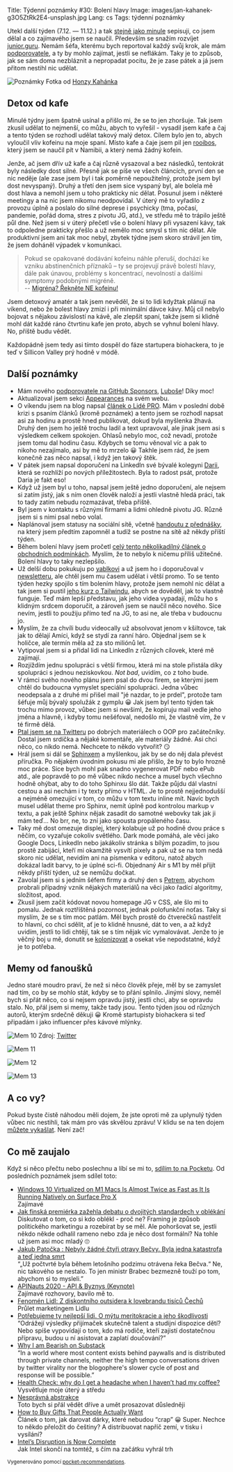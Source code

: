 Title: Týdenní poznámky #30: Bolení hlavy
Image: images/jan-kahanek-g3O5ZtRk2E4-unsplash.jpg
Lang: cs
Tags: týdenní poznámky


Utekl další týden (7.12. — 11.12.) a tak [stejně jako minule]({filename}2020-12-04_tydenni-poznamky-29-velke-premysleni.md) sepisuji, co jsem dělal a co zajímavého jsem se naučil. Především se snažím rozvíjet [junior.guru](https://junior.guru/). Nemám šéfa, kterému bych reportoval každý svůj krok, ale mám [podporovatele](https://junior.guru/donate/), a ty by mohlo zajímat, jestli se neflákám. Taky je to způsob, jak se sám doma nezbláznit a nepropadat pocitu, že je zase pátek a já jsem přitom nestihl nic udělat.

![Poznámky]({static}/images/jan-kahanek-g3O5ZtRk2E4-unsplash.jpg)
Fotka od [Honzy Kahánka](https://unsplash.com/@honza_kahanek)


## Detox od kafe

Minulé týdny jsem špatně usínal a přišlo mi, že se to jen zhoršuje. Tak jsem zkusil udělat to nejmenší, co můžu, abych to vyřešil - vysadil jsem kafe a čaj a tento týden se rozhodl udělat takový malý detox. Cílem bylo jen to, abych vyloučil vliv kofeinu na moje spaní. Místo kafe a čaje jsem pil jen [rooibos](https://cs.wikipedia.org/wiki/Rooibos), který jsem se naučil pít v Namibii, a který nemá žádný kofein.

Jenže, ač jsem dřív už kafe a čaj různě vysazoval a bez následků, tentokrát byly následky dost silné. Přesně jak se píše ve všech článcích, první den se nic neděje (ale zase jsem byl i tak poměrně nepoužitelný, protože jsem byl dost nevyspaný). Druhý a třetí den jsem sice vyspaný byl, ale bolela mě dost hlava a nemohl jsem u toho prakticky nic dělat. Posunul jsem i některé meetingy a na nic jsem nikomu neodpovídal. V úterý mě to vyřadilo z provozu úplně a poslalo do silné deprese i psychicky (tma, počasí, pandemie, pořád doma, stres z pivotu JG, atd.), ve středu mě to trápilo ještě půl dne. Než jsem si v úterý přečetl vše o bolení hlavy při vysazení kávy, tak to odpoledne prakticky přešlo a už nemělo moc smysl s tím nic dělat. Ale produktivní jsem ani tak moc nebyl, zbytek týdne jsem skoro strávil jen tím, že jsem doháněl výpadek v komunikaci.

> Pokud se opakované dodávání kofeinu náhle přeruší, dochází ke vzniku abstinenčních příznaků – ty se projevují právě bolestí hlavy, dále pak únavou, problémy s koncentrací, nevolností a dalšími symptomy podobnými migréně.<br>
> -- [Migréna? Řekněte NE kofeinu!](https://www.lecba-bolesti.cz/aktualne/migrena-reknete-ne-kofeinu-152)

Jsem detoxový amatér a tak jsem nevěděl, že si to lidi kdyžtak plánují na víkend, nebo že bolest hlavy zmizí i při minimální dávce kávy. Můj cíl nebylo bojovat s nějakou závislostí na kávě, ale zlepšit spaní, takže jsem si klidně mohl dát každé ráno čtvrtinu kafe jen proto, abych se vyhnul bolení hlavy. No, příště budu vědět.

Každopádně jsem tedy asi tímto dospěl do fáze startupera biohackera, to je teď v Sillicon Valley prý hodně v módě.


## Další poznámky

- Mám nového [podporovatele na GitHub Sponsors](https://github.com/sponsors/honzajavorek/), [Luboše](https://github.com/lubosm)! Díky moc!
- Aktualizoval jsem sekci [Appearances](https://honzajavorek.cz/#appearances) na svém webu.
- O víkendu jsem na blog napsal [článek o Lidé PRO]({filename}2020-12-05_lide-pro.md). Mám v poslední době krizi s psaním článků (kromě poznámek) a tento jsem se rozhodl napsat asi za hodinu a prostě hned publikovat, dokud byla myšlenka žhavá. Druhý den jsem ho ještě trochu ladil a text upravoval, ale jinak jsem asi s výsledkem celkem spokojen. Ohlasů nebylo moc, což nevadí, protože jsem tomu dal hodinu času. Kdybych se tomu věnoval víc a pak to nikoho nezajímalo, asi by mě to mrzelo 😀 Takhle jsem rád, že jsem konečně zas něco napsal, i když jen takový štěk.
- V pátek jsem napsal doporučení na LinkedIn své bývalé kolegyni [Darii](https://www.linkedin.com/in/dariagru/), která se rozhlíží po nových příležitostech. Byla to radost psát, protože Daria je fakt eso!
- Když už jsem byl u toho, napsal jsem ještě jedno doporučení, ale nejsem si zatím jistý, jak s ním onen člověk naloží a jestli vlastně hledá práci, tak to tady zatím nebudu rozmazávat, třeba příště.
- Byl jsem v kontaktu s různými firmami a lidmi ohledně pivotu JG. Různě jsem si s nimi psal nebo volal.
- Naplánoval jsem statusy na sociální sítě, včetně [handoutu z přednášky]({filename}2020-12-04_tips-tricks-on-how-to-get-your-first-job-in-tech.md), na který jsem předtím zapomněl a tudíž se postne na sítě až někdy příští týden.
- Během bolení hlavy jsem pročetl [celý tento několikadílný článek o obchodních podmínkách](https://www.businessinfo.cz/navody/obchodni-podminky-ppbi/). Myslím, že to nebylo k ničemu příliš užitečné. Bolení hlavy to taky nezlepšilo.
- Už delší dobu pokukuju po [yablkovi](http://yablko.sk/) a už jsem ho i doporučoval v [newsletteru](https://eepurl.com/gyG8Bb), ale chtěl jsem mu časem udělat i větší promo. To se tento týden hezky spojilo s tím bolením hlavy, protože jsem nemohl nic dělat a tak jsem si pustil [jeho kurz o Tailwindu](https://www.youtube.com/watch?v=5mgrioodze8&feature=youtu.be), abych se dověděl, jak to vlastně funguje. Teď mám lepší představu, jak jeho videa vypadají, můžu ho s klidným srdcem doporučit, a zároveň jsem se naučil něco nového. Sice nevím, jestli to použiju přímo teď na JG, to asi ne, ale třeba v budoucnu jo.
- Myslím, že za chvíli budu videocally už absolvovat jenom v kšiltovce, tak jak to dělají Amíci, když se stydí za ranní háro. Objednal jsem se k holičce, ale termín měla až za sto miliónů let.
- Vytipoval jsem si a přidal lidi na LinkedIn z různých cílovek, které mě zajímají.
- Rozjíždím jednu spolupráci s větší firmou, která mi na stole přistála díky spolupráci s jednou neziskovkou. _Not bad_, uvidím, co z toho bude.
- V rámci svého nového plánu jsem psal do dvou firem, se kterými jsem chtěl do budoucna vymyslet speciální spolupráci. Jedna vůbec neodepsala a z druhé mi přišel mail "jé nazdar, to je prdel", protože tam šéfuje můj bývalý spolužák z gymplu 😀 Jak jsem byl tento týden tak trochu mimo provoz, vůbec jsem si nevšiml, že kopíruju mail vedle jeho jména a hlavně, i kdyby tomu nešéfoval, nedošlo mi, že vlastně vím, že v té firmě dělá.
- [Ptal jsem se na Twitteru](https://twitter.com/honzajavorek/status/1335881823415570434?s=21) po dobrých materiálech o OOP pro začátečníky. Dostal jsem srdíčka a nějaké komentáře, ale materiály žádné. Asi chci něco, co nikdo nemá. Nechcete to někdo vytvořit? 😏
- Hrál jsem si dál se [Sphinxem](https://www.sphinx-doc.org/) a myšlenkou, jak by se do něj dala převést příručka. Po nějakém úvodním pokusu mi ale přišlo, že by to bylo hrozně moc práce. Sice bych mohl pak snadno vygenerovat PDF nebo ePub atd., ale popravdě to po mě vůbec nikdo nechce a musel bych všechno hodně ohýbat, aby to do toho Sphinxu šlo dát. Takže půjdu dál vlastní cestou a asi nechám i ty texty přímo v HTML. Je to prostě nejjednodušší a nejméně omezující v tom, co můžu v tom textu inline mít. Navíc bych musel udělat theme pro Sphinx, nemít úplně pod kontrolou markup v textu, a pak ještě Sphinx nějak zasadit do samotné webovky tak jak ji mám teď… No brr, ne, to zní jako spousta propáleného času.
- Taky mě dost omezuje displej, který kolabuje už po hodině dvou práce s něčím, co vyzařuje cokoliv světlého. Dark mode pomáhá, ale věci jako Google Docs, LinkedIn nebo jakákoliv stránka s bílým pozadím, to jsou prostě zabijáci, kteří mi okamžitě vysvítí pixely a pak už se na tom nedá skoro nic udělat, nevidím ani na písmenka v editoru, natož abych dokázal ladit barvy, to je úplné sci-fi. Objednaný Air s M1 by měl přijít někdy příští týden, už se nemůžu dočkat.
- Zavolal jsem si s jedním šéfem firmy a druhý den s [Petrem](http://encukou.cz/), abychom probrali případný vznik nějakých materiálů na věci jako řadící algoritmy, složitost, apod.
- Zkusil jsem začít kódovat novou homepage JG v CSS, ale šlo mi to pomalu. Jednak roztříštěná pozornost, jednak polofunkční noťas. Taky si myslím, že se s tím moc patlám. Měl bych prostě do čtverečků nastřelit to hlavní, co chci sdělit, ať je to klidně hnusné, dát to ven, a až když uvidím, jestli to lidi chtějí, tak se s tím nějak víc vymalovávat. Jenže to je věčný boj u mě, donutit se [kolonizovat]({filename}2016-12-18_kolonizatori-a-spravci-kolonii.md) a osekat vše nepodstatné, když je to potřeba.


## Memy od fanoušků

Jedno staré moudro praví, že než si něco člověk přeje, měl by se zamyslet nad tím, co by se mohlo stát, kdyby se to přání splnilo. Jinými slovy, neměl bych si přát něco, co si nejsem opravdu jistý, jestli chci, aby se opravdu stalo. No, přál jsem si memy, takže tady jsou. Tento týden jsou od různých autorů, kterým srdečně děkuji 😀 Kromě startupisty biohackera si teď připadám i jako influencer přes kávové mlýnky.

![Mem 10]({static}/images/mem10.jpg)
Zdroj: [Twitter](https://twitter.com/honzajavorek/status/1335932113057624064?s=21)

![Mem 11]({static}/images/mem11.png)

![Mem 12]({static}/images/mem12.jpg)

![Mem 13]({static}/images/mem13.jpg)


## A co vy?

Pokud byste čistě náhodou měli dojem, že jste oproti mě za uplynulý týden vůbec nic nestihli, tak mám pro vás skvělou zprávu! V klidu se na ten dojem [můžete vykašlat]({filename}2020-06-04_neni-to-zavod.md). Není zač!


## Co mě zaujalo

Když si něco přečtu nebo poslechnu a líbí se mi to, [sdílím to na Pocketu](https://getpocket.com/@honzajavorek). Od posledních poznámek jsem sdílel toto:

- [Windows 10 Virtualized on M1 Macs Is Almost Twice as Fast as It Is Running Natively on Surface Pro X](https://daringfireball.net/linked/2020/12/02/windows-10-on-m1-macs)<br>Zajímavé
- [Jak finská premiérka zažehla debatu o dvojitých standardech v oblékání](http://markething.cz/finsko-premierka-photoshoot)<br>Diskutovat o tom, co si kdo oblékl - proč ne? Framing je způsob politického marketingu a rozebírat by se měl. Ale pohoršovat se, jestli někdo někde odhalil rameno nebo zda je něco dost formální? Na tohle už jsem asi moc mladý 🙄
- [Jakub Patočka : Nebyly žádné čtyři otravy Bečvy. Byla jedna katastrofa a teď jedna smrt](https://t.co/bJBvkFFdPC?ssr=true)<br>“„Už počtvrté byla během letošního podzimu otrávena řeka Bečva.“ Ne, nic takového se nestalo. To jen ministr Brabec bezmezně touží po tom, abychom si to mysleli.”
- [APINauts 2020 - API & Byznys (Keynote)](https://t.co/Lu5WNm8rPP?ssr=true)<br>Zajímavé rozhovory, bavilo mě to.
- [Fenomén Lidl: Z diskontního outsidera k lovebrandu tisíců Čechů](http://markething.cz/lidl-lovebrand)<br>Průlet marketingem Lidlu
- [Potřebujeme ty nejlepší lidi. O mýtu meritokracie a jeho škodlivosti](https://www.heroine.cz/spolecnost/3682-potrebujeme-ty-nejlepsi-lidi-o-mytu-meritokracie-a-jeho-skodlivosti)<br>“Odrážejí výsledky přijímaček skutečně talent a studijní dispozice dětí? Nebo spíše vypovídají o tom, kdo má rodiče, kteří zajistí dostatečnou přípravu, budou u ní asistovat a zaplatí doučování?”
- [Why I am Bearish on Substack](https://scholars-stage.blogspot.com/2020/11/why-i-am-bearish-on-substack.html)<br>“In a world where most content exists behind paywalls and is distributed through private channels, neither the high tempo conversations driven by twitter virality nor the blogophere's slower cycle of post and response will be possible.”
- [Health Check: why do I get a headache when I haven’t had my coffee?](https://theconversation.com/health-check-why-do-i-get-a-headache-when-i-havent-had-my-coffee-100163)<br>Vysvětluje moje úterý a středu
- [Nesprávná abstrakce](https://t.co/MMTAmmYQPn?ssr=true)<br>Toto bych si přál vědět dříve a umět prosazovat důsledněji
- [How to Buy Gifts That People Actually Want](https://www.willpatrick.co.uk/articles/how-to-buy-gifts-that-people-actually-want)<br>Článek o tom, jak darovat dárky, které nebudou “crap” 😀 Super. Nechce to někdo přeložit do češtiny? A distribuovat napříč zemí, v tisku i vysílání?
- [Intel’s Disruption is Now Complete](https://jamesallworth.medium.com/intels-disruption-is-now-complete-d4fa771f0f2c)<br>Jak Intel skončí na tomtéž, s čím na začátku vyhrál trh

<small>Vygenerováno pomocí <a href="https://pypi.org/project/pocket-recommendations/">pocket-recommendations</a>.</small>
